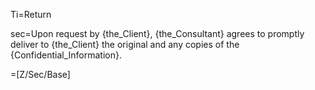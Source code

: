 Ti=Return

sec=Upon request by {the_Client}, {the_Consultant} agrees to promptly deliver to {the_Client} the original and any copies of the {Confidential_Information}.  

=[Z/Sec/Base]